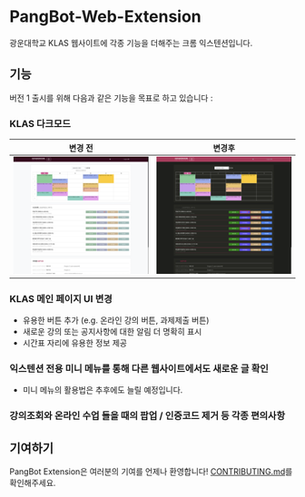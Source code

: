 # PangBot-Web-Extension

광운대학교 KLAS 웹사이트에 각종 기능을 더해주는 크롬 익스텐션입니다.

## 기능
버전 1 출시를 위해 다음과 같은 기능을 목표로 하고 있습니다 :
### KLAS 다크모드
| 변경 전 | 변경후 |
|---|---|
| ![before dark mode](https://github.com/teamkw/PangBot-Web-Extension/blob/master/images/beforeDarkMode.png) | ![after dark mode](https://github.com/teamkw/PangBot-Web-Extension/blob/master/images/afterDarkMode.png) |
### KLAS 메인 페이지 UI 변경
* 유용한 버튼 추가 (e.g. 온라인 강의 버튼, 과제제출 버튼)
* 새로운 강의 또는 공지사항에 대한 알림 더 명확히 표시
* 시간표 자리에 유용한 정보 제공
### 익스텐션 전용 미니 메뉴를 통해 다른 웹사이트에서도 새로운 글 확인
* 미니 메뉴의 활용법은 추후에도 늘릴 예정입니다.
### 강의조회와 온라인 수업 들을 때의 팝업 / 인증코드 제거 등 각종 편의사항

## 기여하기
PangBot Extension은 여러분의 기여를 언제나 환영합니다! [CONTRIBUTING.md](https://github.com/teamkw/PangBot-Web-Extension/blob/master/CONTRIBUTING.md)를 확인해주세요.
